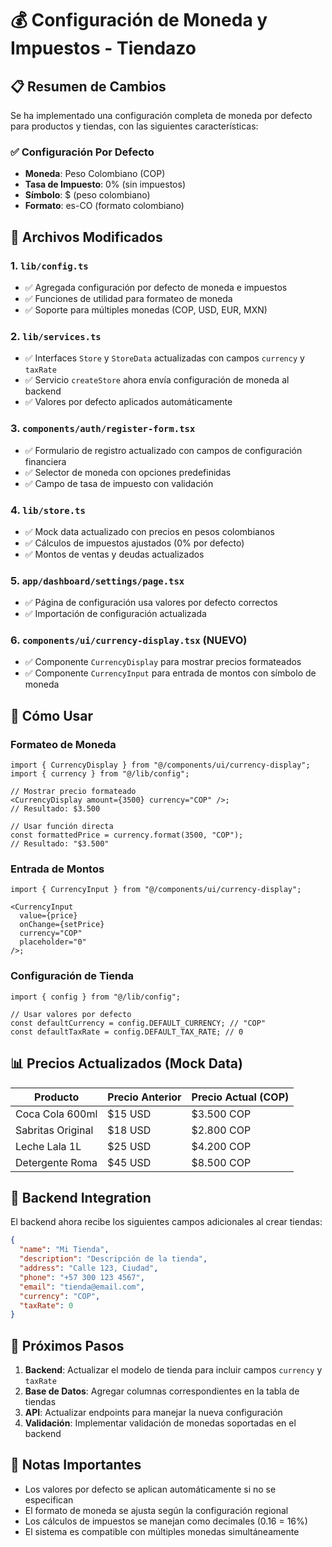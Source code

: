 # 💰 Configuración de Moneda y Impuestos - Tiendazo

## 📋 Resumen de Cambios

Se ha implementado una configuración completa de moneda por defecto para productos y tiendas, con las siguientes características:

### ✅ Configuración Por Defecto

- **Moneda**: Peso Colombiano (COP)
- **Tasa de Impuesto**: 0% (sin impuestos)
- **Símbolo**: $ (peso colombiano)
- **Formato**: es-CO (formato colombiano)

## 🔧 Archivos Modificados

### 1. `lib/config.ts`

- ✅ Agregada configuración por defecto de moneda e impuestos
- ✅ Funciones de utilidad para formateo de moneda
- ✅ Soporte para múltiples monedas (COP, USD, EUR, MXN)

### 2. `lib/services.ts`

- ✅ Interfaces `Store` y `StoreData` actualizadas con campos `currency` y `taxRate`
- ✅ Servicio `createStore` ahora envía configuración de moneda al backend
- ✅ Valores por defecto aplicados automáticamente

### 3. `components/auth/register-form.tsx`

- ✅ Formulario de registro actualizado con campos de configuración financiera
- ✅ Selector de moneda con opciones predefinidas
- ✅ Campo de tasa de impuesto con validación

### 4. `lib/store.ts`

- ✅ Mock data actualizado con precios en pesos colombianos
- ✅ Cálculos de impuestos ajustados (0% por defecto)
- ✅ Montos de ventas y deudas actualizados

### 5. `app/dashboard/settings/page.tsx`

- ✅ Página de configuración usa valores por defecto correctos
- ✅ Importación de configuración actualizada

### 6. `components/ui/currency-display.tsx` (NUEVO)

- ✅ Componente `CurrencyDisplay` para mostrar precios formateados
- ✅ Componente `CurrencyInput` para entrada de montos con símbolo de moneda

## 🚀 Cómo Usar

### Formateo de Moneda

```tsx
import { CurrencyDisplay } from "@/components/ui/currency-display";
import { currency } from "@/lib/config";

// Mostrar precio formateado
<CurrencyDisplay amount={3500} currency="COP" />;
// Resultado: $3.500

// Usar función directa
const formattedPrice = currency.format(3500, "COP");
// Resultado: "$3.500"
```

### Entrada de Montos

```tsx
import { CurrencyInput } from "@/components/ui/currency-display";

<CurrencyInput
  value={price}
  onChange={setPrice}
  currency="COP"
  placeholder="0"
/>;
```

### Configuración de Tienda

```tsx
import { config } from "@/lib/config";

// Usar valores por defecto
const defaultCurrency = config.DEFAULT_CURRENCY; // "COP"
const defaultTaxRate = config.DEFAULT_TAX_RATE; // 0
```

## 📊 Precios Actualizados (Mock Data)

| Producto          | Precio Anterior | Precio Actual (COP) |
| ----------------- | --------------- | ------------------- |
| Coca Cola 600ml   | $15 USD         | $3.500 COP          |
| Sabritas Original | $18 USD         | $2.800 COP          |
| Leche Lala 1L     | $25 USD         | $4.200 COP          |
| Detergente Roma   | $45 USD         | $8.500 COP          |

## 🔄 Backend Integration

El backend ahora recibe los siguientes campos adicionales al crear tiendas:

```json
{
  "name": "Mi Tienda",
  "description": "Descripción de la tienda",
  "address": "Calle 123, Ciudad",
  "phone": "+57 300 123 4567",
  "email": "tienda@email.com",
  "currency": "COP",
  "taxRate": 0
}
```

## 🎯 Próximos Pasos

1. **Backend**: Actualizar el modelo de tienda para incluir campos `currency` y `taxRate`
2. **Base de Datos**: Agregar columnas correspondientes en la tabla de tiendas
3. **API**: Actualizar endpoints para manejar la nueva configuración
4. **Validación**: Implementar validación de monedas soportadas en el backend

## 📝 Notas Importantes

- Los valores por defecto se aplican automáticamente si no se especifican
- El formato de moneda se ajusta según la configuración regional
- Los cálculos de impuestos se manejan como decimales (0.16 = 16%)
- El sistema es compatible con múltiples monedas simultáneamente
